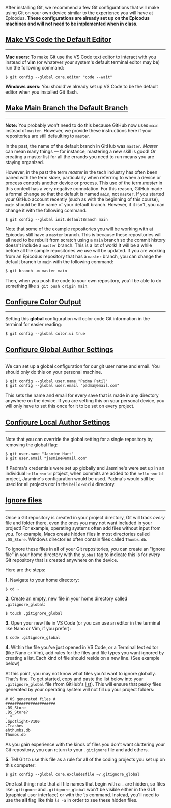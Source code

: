 After installing Git, we recommend a few Git configurations that will make using Git on your own device similar to the experience you will have at Epicodus. **These configurations are already set up on the Epicodus machines and will not need to be implemented when in class.**

## [Make VS Code the Default Editor](#make-vs-code-the-default-editor)

---

**Mac users:** To make Git use the VS Code text editor to interact with you instead of **vim** (or whatever your system's default terminal editor may be) run the following command:

```
$ git config --global core.editor "code --wait"
```

**Windows users:** You should've already set up VS Code to be the default editor when you installed Git Bash.

## [Make Main Branch the Default Branch](#make-main-branch-the-default-branch)

---

**Note:** You probably won't need to do this because GitHub now uses `main` instead of `master`. However, we provide these instructions here if your repositories are still defaulting to `master`.

In the past, the name of the default branch in GitHub was `master`.  _Master_ can mean many things — for instance, mastering a new skill is good! Or creating a master list for all the errands you need to run means you are staying organized.

However, in the past the term _master_ in the tech industry has often been paired with the term _slave_, particularly when referring to when a device or process controls another device or process. This use of the term _master_ in this context has a very negative connotation. For this reason, GitHub made a formal change so that the default is named `main`, not `master`. If you started your GitHub account recently (such as with the beginning of this course), `main` should be the name of your default branch. However, if it isn't, you can change it with the following command.

```
$ git config --global init.defaultBranch main
```

Note that some of the example repositories you will be working with at Epicodus still have a `master` branch. This is because these repositories will all need to be rebuilt from scratch using a `main` branch so the commit history doesn't include a `master` branch. This is a lot of work! It will be a while before all the sample repositories we use will be updated. If you are working from an Epicodus repository that has a `master` branch, you can change the default branch to `main` with the following command:

```
$ git branch -m master main
```

Then, when you push the code to your own repository, you'll be able to do something like `$ git push origin main`.

## [Configure Color Output](#configure-color-output)

---

Setting this **global** configuration will color code Git information in the terminal for easier reading:

```shell
$ git config --global color.ui true
```

## [Configure Global Author Settings](#configure-global-author-settings)

---

We can set up a global configuration for our git user name and email. You should only do this on your personal machine.

```shell
$ git config --global user.name "Padma Patil"
$ git config --global user.email "padma@email.com"
```

This sets the name and email for every save that is made in any directory anywhere on the device. If you are setting this on your personal device, you will only have to set this once for it to be set on every project.

## [Configure Local Author Settings](#configure-local-author-settings)

---

Note that you can override the global setting for a single repository by removing the global flag:

```shell
$ git user.name "Jasmine Hart"
$ git user.email "jasmine@email.com"
```

If Padma's credentials were set up globally and Jasmine's were set up in an individual `hello-world` project, when commits are added to the `hello-world` project, Jasmine's configuration would be used. Padma's would still be used for all projects _not_ in the `hello-world` directory.

## [Ignore files](#ignore-files)

---

Once a Git repository is created in your project directory, Git will track _every_ file and folder there, even the ones you may not want included in your project! For example, operating systems often add files without input from you.  For example, Macs create hidden files in most directories called `.DS_Store`. Windows directories often contain files called `Thumbs.db`.

To ignore these files in all of your Git repositories, you can create an "ignore file" in your home directory with the `global` tag to indicate this is for _every_ Git repository that is created anywhere on the device.  

Here are the steps:

**1.**  Navigate to your home directory:

```shell
$ cd ~
```

**2.**  Create an empty, new file in your home directory called `.gitignore_global`:

```shell
$ touch .gitignore_global
```

**3.**  Open your new file in VS Code (or you can use an editor in the terminal like Nano or Vim, if you prefer):

```shell
$ code .gitignore_global
```

**4.**  Within the file you've just opened in VS Code, or a Terminal text editor (like Nano or Vim), add rules for the files and file types you want ignored by creating a list. Each kind of file should reside on a new line. (See example below)

At this point, you may not know what files you'd want to ignore globally. That's fine.  To get started, copy and paste the list below into your `.gitignore_global` file (from GitHub's [list](https://gist.github.com/octocat/9257657)). This will ensure that pesky files generated by your operating system will not fill up your project folders:

```shell
# OS generated files #
######################
.DS_Store
.DS_Store?
._*
.Spotlight-V100
.Trashes
ehthumbs.db
Thumbs.db
```

As you gain experience with the kinds of files you don't want cluttering your Git repository, you can return to your `.gitignore` file and add others.

**5.**  Tell Git to use this file as a rule for all of the coding projects you set up on this computer:

```shell
$ git config --global core.excludesfile ~/.gitignore_global
```

One last thing: note that all file names that begin with a `.` are hidden, so files like `.gitignore` and `.gitignore_global` won't be visible either in the GUI (graphical user interface) or with the `ls` command. Instead, you'll need to use the **all** flag like this `ls -a` in order to see these hidden files.

